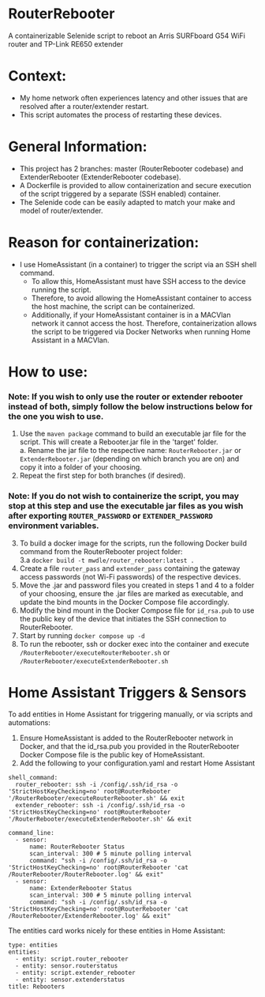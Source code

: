# RouterRebooter
A containerizable Selenide script to reboot an Arris SURFboard G54 WiFi router and TP-Link RE650 extender

# Context:
* My home network often experiences latency and other issues that are resolved after a router/extender restart.
* This script automates the process of restarting these devices.

# General Information:
* This project has 2 branches: master (RouterRebooter codebase) and ExtenderRebooter (ExtenderRebooter codebase).
* A Dockerfile is provided to allow containerization and secure execution of the script triggered by a separate (SSH enabled) container.
* The Selenide code can be easily adapted to match your make and model of router/extender.

# Reason for containerization:
* I use HomeAssistant (in a container) to trigger the script via an SSH shell command.
  * To allow this, HomeAssistant must have SSH access to the device running the script.
  * Therefore, to avoid allowing the HomeAssistant container to access the host machine, the script can be containerized.
  * Additionally, if your HomeAssistant container is in a MACVlan network it cannot access the host. Therefore, containerization allows the script to be triggered via Docker Networks when running Home Assistant in a MACVlan.

# How to use:
### Note: If you wish to only use the router or extender rebooter instead of both, simply follow the below instructions below for the one you wish to use.
1.  Use the ```maven package``` command to build an executable jar file for the script. This will create a Rebooter.jar file in the 'target' folder.  
  a. Rename the jar file to the respective name: ```RouterRebooter.jar``` or ```ExtenderRebooter.jar``` (depending on which branch you are on) and copy it into a folder of your choosing.
2.  Repeat the first step for both branches (if desired).

### Note: If you do not wish to containerize the script, you may stop at this step and use the executable jar files as you wish after exporting ```ROUTER_PASSWORD``` or ```EXTENDER_PASSWORD``` environment variables.

3. To build a docker image for the scripts, run the following Docker build command from the RouterRebooter project folder:  
  3.a ```docker build -t mwdle/router_rebooter:latest .```
4. Create a file ```router_pass``` and ```extender_pass``` containing the gateway access passwords (not Wi-Fi passwords) of the respective devices.
5. Move the .jar and password files you created in steps 1 and 4 to a folder of your choosing, ensure the .jar files are marked as executable, and update the bind mounts in the Docker Compose file accordingly.
6. Modify the bind mount in the Docker Compose file for ```id_rsa.pub``` to use the public key of the device that initiates the SSH connection to RouterRebooter.
7. Start by running ```docker compose up -d```
8. To run the rebooter, ssh or docker exec into the container and execute ```/RouterRebooter/executeRouterRebooter.sh``` or ```/RouterRebooter/executeExtenderRebooter.sh```

# Home Assistant Triggers & Sensors
To add entities in Home Assistant for triggering manually, or via scripts and automations:  
1. Ensure HomeAssistant is added to the RouterRebooter network in Docker, and that the id_rsa.pub you provided in the RouterRebooter Docker Compose file is the public key of HomeAssistant.
2. Add the following to your configuration.yaml and restart Home Assistant

```
shell_command:
  router_rebooter: ssh -i /config/.ssh/id_rsa -o 'StrictHostKeyChecking=no' root@RouterRebooter '/RouterRebooter/executeRouterRebooter.sh' && exit
  extender_rebooter: ssh -i /config/.ssh/id_rsa -o 'StrictHostKeyChecking=no' root@RouterRebooter '/RouterRebooter/executeExtenderRebooter.sh' && exit

command_line:
  - sensor:
      name: RouterRebooter Status
      scan_interval: 300 # 5 minute polling interval
      command: "ssh -i /config/.ssh/id_rsa -o 'StrictHostKeyChecking=no' root@RouterRebooter 'cat /RouterRebooter/RouterRebooter.log' && exit"
  - sensor:
      name: ExtenderRebooter Status
      scan_interval: 300 # 5 minute polling interval
      command: "ssh -i /config/.ssh/id_rsa -o 'StrictHostKeyChecking=no' root@RouterRebooter 'cat /RouterRebooter/ExtenderRebooter.log' && exit"
``` 

The entities card works nicely for these entities in Home Assistant:  

```
type: entities
entities:
  - entity: script.router_rebooter
  - entity: sensor.routerstatus
  - entity: script.extender_rebooter
  - entity: sensor.extenderstatus
title: Rebooters
```